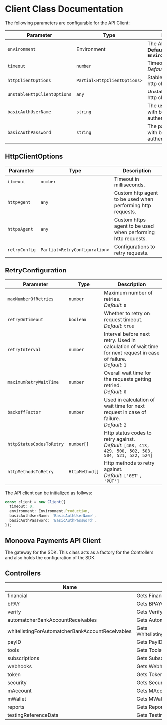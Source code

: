 
# Client Class Documentation

The following parameters are configurable for the API Client:

| Parameter | Type | Description |
|  --- | --- | --- |
| `environment` | Environment | The API environment. <br> **Default: `Environment.Production`** |
| `timeout` | `number` | Timeout for API calls.<br>*Default*: `0` |
| `httpClientOptions` | `Partial<HttpClientOptions>` | Stable configurable http client options. |
| `unstableHttpClientOptions` | `any` | Unstable configurable http client options. |
| `basicAuthUserName` | `string` | The username to use with basic authentication |
| `basicAuthPassword` | `string` | The password to use with basic authentication |

## HttpClientOptions

| Parameter | Type | Description |
|  --- | --- | --- |
| `timeout` | `number` | Timeout in milliseconds. |
| `httpAgent` | `any` | Custom http agent to be used when performing http requests. |
| `httpsAgent` | `any` | Custom https agent to be used when performing http requests. |
| `retryConfig` | `Partial<RetryConfiguration>` | Configurations to retry requests. |

## RetryConfiguration

| Parameter | Type | Description |
|  --- | --- | --- |
| `maxNumberOfRetries` | `number` | Maximum number of retries. <br> *Default*: `0` |
| `retryOnTimeout` | `boolean` | Whether to retry on request timeout. <br> *Default*: `true` |
| `retryInterval` | `number` | Interval before next retry. Used in calculation of wait time for next request in case of failure. <br> *Default*: `1` |
| `maximumRetryWaitTime` | `number` | Overall wait time for the requests getting retried. <br> *Default*: `0` |
| `backoffFactor` | `number` | Used in calculation of wait time for next request in case of failure. <br> *Default*: `2` |
| `httpStatusCodesToRetry` | `number[]` | Http status codes to retry against. <br> *Default*: `[408, 413, 429, 500, 502, 503, 504, 521, 522, 524]` |
| `httpMethodsToRetry` | `HttpMethod[]` | Http methods to retry against. <br> *Default*: `['GET', 'PUT']` |

The API client can be initialized as follows:

```ts
const client = new Client({
  timeout: 0,
  environment: Environment.Production,
  basicAuthUserName: 'BasicAuthUserName',
  basicAuthPassword: 'BasicAuthPassword',
});
```

## Monoova Payments API Client

The gateway for the SDK. This class acts as a factory for the Controllers and also holds the configuration of the SDK.

## Controllers

| Name | Description |
|  --- | --- |
| financial | Gets FinancialController |
| bPAY | Gets BPAYController |
| verify | Gets VerifyController |
| automatcherBankAccountReceivables | Gets AutomatcherBankAccountReceivablesController |
| whitelistingForAutomatcherBankAccountReceivables | Gets WhitelistingForAutomatcherBankAccountReceivablesController |
| payID | Gets PayIDController |
| tools | Gets ToolsController |
| subscriptions | Gets SubscriptionsController |
| webhooks | Gets WebhooksController |
| token | Gets TokenController |
| security | Gets SecurityController |
| mAccount | Gets MAccountController |
| mWallet | Gets MWalletController |
| reports | Gets ReportsController |
| testingReferenceData | Gets TestingReferenceDataController |

